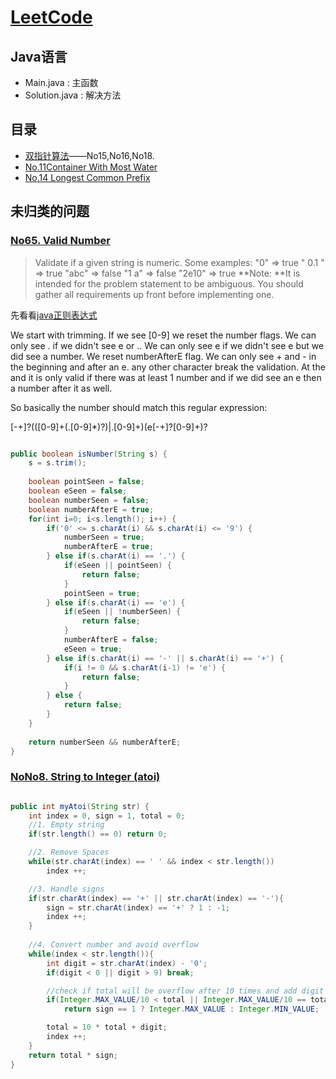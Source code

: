# [LeetCode](https://leetcode.com/problemset/algorithms/?cong=true "LeetCode")
## Java语言
* Main.java         : 主函数
* Solution.java     : 解决方法

## 目录

* [双指针算法](https://github.com/AeroYoung/LeetCode/blob/master/%E5%8F%8C%E6%8C%87%E9%92%88.md)——No15,No16,No18.
* [No.11Container With Most Water](https://github.com/AeroYoung/LeetCode/issues/1)
* [No.14 Longest Common Prefix](https://github.com/AeroYoung/LeetCode/issues/2)

## 未归类的问题

### [No65. Valid Number](https://leetcode.com/problems/valid-number/)
>Validate if a given string is numeric.
>Some examples:
>"0" => true
>" 0.1 " => true
>"abc" => false
>"1 a" => false
>"2e10" => true
>**Note: **It is intended for the problem statement to be ambiguous. You should gather all requirements up front before implementing one. 

先看看[java正则表达式](http://www.runoob.com/java/java-regular-expressions.html)

We start with trimming.
If we see [0-9] we reset the number flags.
We can only see . if we didn't see e or ..
We can only see e if we didn't see e but we did see a number. We reset numberAfterE flag.
We can only see + and - in the beginning and after an e.
any other character break the validation.
At the and it is only valid if there was at least 1 number and if we did see an e then a number after it as well.

So basically the number should match this regular expression:

[-+]?(([0-9]+(.[0-9]*)?)|.[0-9]+)(e[-+]?[0-9]+)?

```java

public boolean isNumber(String s) {
	s = s.trim();
    
    boolean pointSeen = false;
    boolean eSeen = false;
    boolean numberSeen = false;
    boolean numberAfterE = true;
    for(int i=0; i<s.length(); i++) {
        if('0' <= s.charAt(i) && s.charAt(i) <= '9') {
            numberSeen = true;
            numberAfterE = true;
        } else if(s.charAt(i) == '.') {
            if(eSeen || pointSeen) {
                return false;
            }
            pointSeen = true;
        } else if(s.charAt(i) == 'e') {
            if(eSeen || !numberSeen) {
                return false;
            }
            numberAfterE = false;
            eSeen = true;
        } else if(s.charAt(i) == '-' || s.charAt(i) == '+') {
            if(i != 0 && s.charAt(i-1) != 'e') {
                return false;
            }
        } else {
            return false;
        }
    }
    
    return numberSeen && numberAfterE;
}

```

### [NoNo8. String to Integer (atoi)](https://leetcode.com/problems/string-to-integer-atoi/)

```java

public int myAtoi(String str) {
    int index = 0, sign = 1, total = 0;
    //1. Empty string
    if(str.length() == 0) return 0;

    //2. Remove Spaces
    while(str.charAt(index) == ' ' && index < str.length())
        index ++;

    //3. Handle signs
    if(str.charAt(index) == '+' || str.charAt(index) == '-'){
        sign = str.charAt(index) == '+' ? 1 : -1;
        index ++;
    }
    
    //4. Convert number and avoid overflow
    while(index < str.length()){
        int digit = str.charAt(index) - '0';
        if(digit < 0 || digit > 9) break;

        //check if total will be overflow after 10 times and add digit
        if(Integer.MAX_VALUE/10 < total || Integer.MAX_VALUE/10 == total && Integer.MAX_VALUE %10 < digit)
            return sign == 1 ? Integer.MAX_VALUE : Integer.MIN_VALUE;

        total = 10 * total + digit;
        index ++;
    }
    return total * sign;
}

```

